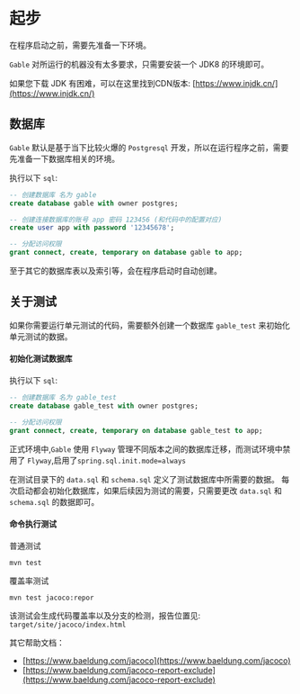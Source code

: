 # 起步

在程序启动之前，需要先准备一下环境。

`Gable` 对所运行的机器没有太多要求，只需要安装一个 JDK8 的环境即可。

如果您下载 JDK 有困难，可以在这里找到CDN版本: [https://www.injdk.cn/](https://www.injdk.cn/)


## 数据库

`Gable` 默认是基于当下比较火爆的 `Postgresql` 开发，所以在运行程序之前，需要先准备一下数据库相关的环境。

执行以下 `sql`:
```sql
-- 创建数据库 名为 gable
create database gable with owner postgres;

-- 创建连接数据库的账号 app 密码 123456 (和代码中的配置对应)
create user app with password '12345678';

-- 分配访问权限
grant connect, create, temporary on database gable to app;

```
至于其它的数据库表以及索引等，会在程序启动时自动创建。


## 关于测试

如果你需要运行单元测试的代码，需要额外创建一个数据库 `gable_test` 来初始化单元测试的数据。

#### 初始化测试数据库

执行以下 `sql`:
```sql
-- 创建数据库 名为 gable_test
create database gable_test with owner postgres;

-- 分配访问权限
grant connect, create, temporary on database gable_test to app;

```
正式环境中,`Gable` 使用 `Flyway` 管理不同版本之间的数据库迁移，而测试环境中禁用了 `Flyway`,启用了`spring.sql.init.mode=always`

在测试目录下的 `data.sql` 和 `schema.sql` 定义了测试数据库中所需要的数据。
每次启动都会初始化数据库，如果后续因为测试的需要，只需要更改  `data.sql` 和 `schema.sql`  的数据即可。

#### 命令执行测试

普通测试
```shell
mvn test
```

覆盖率测试

```shell
mvn test jacoco:repor
```
该测试会生成代码覆盖率以及分支的检测，报告位置见: `target/site/jacoco/index.html`

其它帮助文档： 
- [https://www.baeldung.com/jacoco](https://www.baeldung.com/jacoco)
- [https://www.baeldung.com/jacoco-report-exclude](https://www.baeldung.com/jacoco-report-exclude)